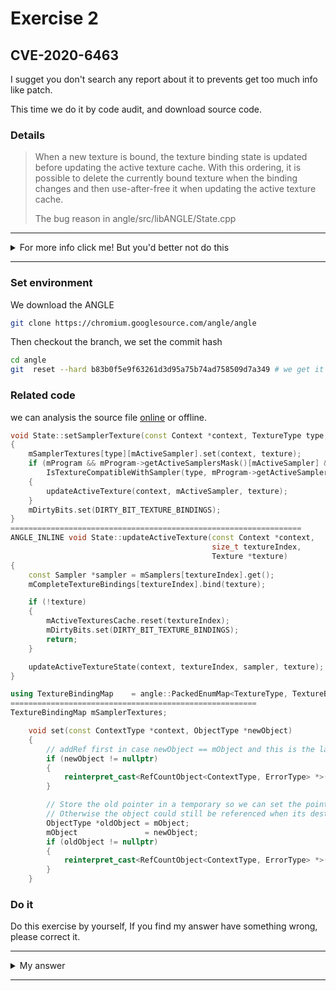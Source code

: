 # Exercise 2

## CVE-2020-6463
I sugget you don't search any report about it to prevents get too much info like patch.

This time we do it by code audit, and download source code.
### Details


> When a new texture is bound, the texture binding state is updated before
> updating the active texture cache. With this ordering, it is possible to delete
> the currently bound texture when the binding changes and then use-after-free it
> when updating the active texture cache.
>
> The bug reason in angle/src/libANGLE/State.cpp

---------

<details>
  <summary>For more info click me! But you'd better not do this</summary>

   https://bugs.chromium.org/p/chromium/issues/detail?id=1065186
</details>

--------

### Set environment
We download the ANGLE
```sh
git clone https://chromium.googlesource.com/angle/angle
```
Then checkout the branch, we set the commit hash
```sh
cd angle
git  reset --hard b83b0f5e9f63261d3d95a75b74ad758509d7a349 # we get it by issue page
```

### Related code
we can analysis the source file [online](https://chromium.googlesource.com/angle/angle/+/e514b0cb7e6b8956ea0c93ceca01b63d5deb621d/src/libANGLE/State.cpp#1171) or offline.


```c++
void State::setSamplerTexture(const Context *context, TextureType type, Texture *texture)
{
    mSamplerTextures[type][mActiveSampler].set(context, texture);
    if (mProgram && mProgram->getActiveSamplersMask()[mActiveSampler] &&
        IsTextureCompatibleWithSampler(type, mProgram->getActiveSamplerTypes()[mActiveSampler]))
    {
        updateActiveTexture(context, mActiveSampler, texture);
    }
    mDirtyBits.set(DIRTY_BIT_TEXTURE_BINDINGS);
}
=================================================================
ANGLE_INLINE void State::updateActiveTexture(const Context *context,
                                             size_t textureIndex,
                                             Texture *texture)
{
    const Sampler *sampler = mSamplers[textureIndex].get();
    mCompleteTextureBindings[textureIndex].bind(texture);

    if (!texture)
    {
        mActiveTexturesCache.reset(textureIndex);
        mDirtyBits.set(DIRTY_BIT_TEXTURE_BINDINGS);
        return;
    }

    updateActiveTextureState(context, textureIndex, sampler, texture);
}
```

```cpp
using TextureBindingMap    = angle::PackedEnumMap<TextureType, TextureBindingVector>;
=======================================================
TextureBindingMap mSamplerTextures;
```

```c++
    void set(const ContextType *context, ObjectType *newObject)
    {
        // addRef first in case newObject == mObject and this is the last reference to it.
        if (newObject != nullptr)
        {
            reinterpret_cast<RefCountObject<ContextType, ErrorType> *>(newObject)->addRef();
        }

        // Store the old pointer in a temporary so we can set the pointer before calling release.
        // Otherwise the object could still be referenced when its destructor is called.
        ObjectType *oldObject = mObject;
        mObject               = newObject;
        if (oldObject != nullptr)
        {
            reinterpret_cast<RefCountObject<ContextType, ErrorType> *>(oldObject)->release(context); 
        }
    }
```


### Do it
Do this exercise by yourself, If you find my answer have something wrong, please correct it.


---------

<details>
  <summary>My answer</summary>

  By reading detail, we can know `the texture binding state is updated before updating the active texture cache`.
  ```c++
    void State::setSamplerTexture(const Context *context, TextureType type, Texture *texture)
    {
        mSamplerTextures[type][mActiveSampler].set(context, texture);    [1]
        if (mProgram && mProgram->getActiveSamplersMask()[mActiveSampler] &&
            IsTextureCompatibleWithSampler(type, mProgram->getActiveSamplerTypes()[mActiveSampler]))
        {
            updateActiveTexture(context, mActiveSampler, texture);   [2]
        }
        mDirtyBits.set(DIRTY_BIT_TEXTURE_BINDINGS);
    }
  ```
  [1] means update the binding state, and [2] means update the active texture cache. What can it delete currently bound texture?
  ```c++
    void set(const ContextType *context, ObjectType *newObject)
    {
        // addRef first in case newObject == mObject and this is the last reference to it.
        if (newObject != nullptr)
        {
            reinterpret_cast<RefCountObject<ContextType, ErrorType> *>(newObject)->addRef();
        }

        // Store the old pointer in a temporary so we can set the pointer before calling release.
        // Otherwise the object could still be referenced when its destructor is called.
        ObjectType *oldObject = mObject;
        mObject               = newObject;
        if (oldObject != nullptr)
        {
            reinterpret_cast<RefCountObject<ContextType, ErrorType> *>(oldObject)->release(context);  [3]
        }
    }
  ```
  There is release in set func, and the Triggering condition is `oldObject != nullptr` we can easily get this by set same `texture` twice. If we call `State::setSamplerTexture` twice with same `texture`, it can trigger uaf at `updateActiveTexture` in the second call.

</details>

--------

